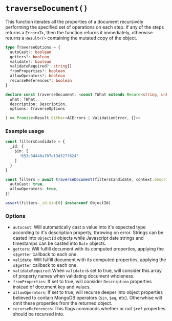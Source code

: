 # `traverseDocument()`

This function iterates all the properties of a document recursively performing the specified set of operations on each step. If any of the steps returns a `Error<T>`, then the function returns it immediately, otherwise returns a `Result<T>` containing the mutated copy of the object.

```typescript
type TraverseOptions = {
  autoCast?: boolean
  getters?: boolean
  validate?: boolean
  validateRequired?: string[]
  fromProperties?: boolean
  allowOperators?: boolean
  recurseReferences?: boolean
}

declare const traverseDocument: <const TWhat extends Record<string, unknown>>(
  what: TWhat,
  description: Description,
  options: TraverseOptions

) => Promise<Result.Either<ACErrors | ValidationError, {}>>
```

### Example usage

```typescript
const filtersCandidate = {
  _id: {
    $in: [
      '653c3d448a707ef3d327f624'
    ]
  }
}

const filters = await traverseDocument(filtersCandidate, context.description, {
  autoCast: true,
  allowOperators: true,
})

assert(filters._id.$in[0] instanceof ObjectId)
```

### Options

- `autocast`: Will automatically cast a value into it's expected type according to it's description property, throwing on error. Strings can be casted into `ObjectId` objects while Javascript date strings and timestamps can be casted into `Date` objects.
- `getters`: Will fulfill document with its computed properties, applying the `s$getter` callback to each one.
- `validate`: Will fulfill document with its computed properties, applying the `s$getter` callback to each one.
- `validateRequired`: When `validate` is set to true, will consider this array of property names when validating document wholeness.
- `fromProperties`: If set to true, will consider `Description` properties instead of document key and values.
- `allowOperators`: If set to true, will recurse deeper into object properties believed to contain MongoDB operators (`$in`, `$eq`, etc). Otherwhise will omit these properties from the returned object.
- `recurseReferences`: This flags commands whether or not `$ref` properties should be recursed into.

